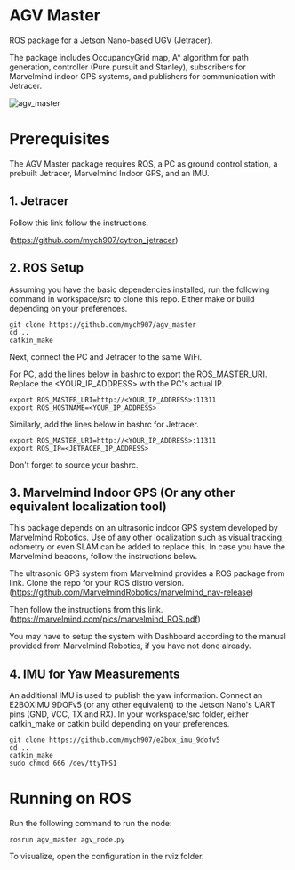# AGV Master

ROS package for a Jetson Nano-based UGV (Jetracer).

The package includes OccupancyGrid map, A* algorithm for path generation, controller (Pure pursuit and Stanley), subscribers for Marvelmind indoor GPS systems, and publishers for communication with Jetracer.

![agv_master](https://github.com/mych907/agv_master/blob/main/agv_master.gif?raw=true)

# Prerequisites

The AGV Master package requires ROS, a PC as ground control station, a prebuilt Jetracer, Marvelmind Indoor GPS, and an IMU.

## 1. Jetracer

Follow this link follow the instructions.

(https://github.com/mych907/cytron_jetracer)



## 2. ROS Setup

Assuming you have the basic dependencies installed, run the following command in workspace/src to clone this repo. Either make or build depending on your preferences.

```
git clone https://github.com/mych907/agv_master
cd ..
catkin_make
```


Next, connect the PC and Jetracer to the same WiFi.

For PC, add the lines below in bashrc to export the ROS_MASTER_URI. Replace the <YOUR_IP_ADDRESS> with the PC's actual IP.

```
export ROS_MASTER_URI=http://<YOUR_IP_ADDRESS>:11311
export ROS_HOSTNAME=<YOUR_IP_ADDRESS>
```

Similarly, add the lines below in bashrc for Jetracer.

```
export ROS_MASTER_URI=http://<YOUR_IP_ADDRESS>:11311
export ROS_IP=<JETRACER_IP_ADDRESS>
```

Don't forget to source your bashrc.

## 3. Marvelmind Indoor GPS (Or any other equivalent localization tool)

This package depends on an ultrasonic indoor GPS system developed by Marvelmind Robotics. Use of any other localization such as visual tracking, odometry or even SLAM can be added to replace this. In case you have the Marvelmind beacons, follow the instructions below.

The ultrasonic GPS system from Marvelmind provides a ROS package from link. Clone the repo for your ROS distro version. (https://github.com/MarvelmindRobotics/marvelmind_nav-release)

Then follow the instructions from this link. (https://marvelmind.com/pics/marvelmind_ROS.pdf)

You may have to setup the system with Dashboard according to the manual provided from Marvelmind Robotics, if you have not done already.

## 4. IMU for Yaw Measurements

An additional IMU is used to publish the yaw information. Connect an E2BOXIMU 9DOFv5 (or any other equivalent) to the Jetson Nano's UART pins (GND, VCC, TX and RX). In your workspace/src folder, either catkin_make or catkin build depending on your preferences.
```
git clone https://github.com/mych907/e2box_imu_9dofv5
cd ..
catkin_make
sudo chmod 666 /dev/ttyTHS1
```


# Running on ROS

Run the following command to run the node:

```
rosrun agv_master agv_node.py
```

To visualize, open the configuration in the rviz folder.


